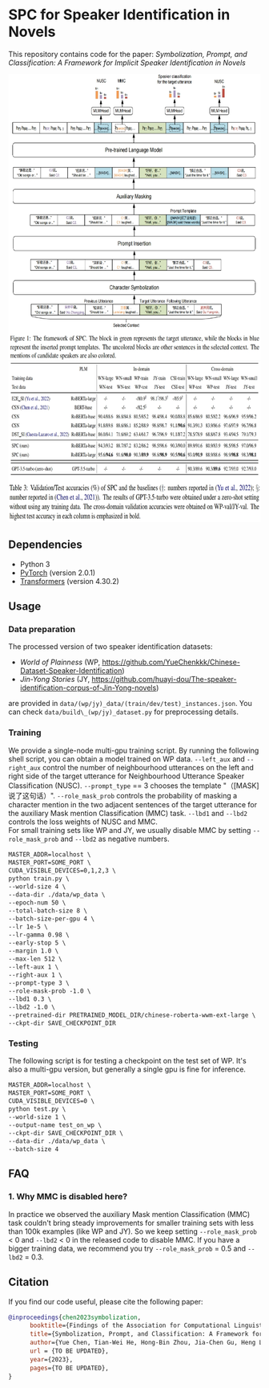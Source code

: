  # SPC for Speaker Identification in Novels
 
 This repository contains code for the paper: *Symbolization, Prompt, and Classification: A Framework for Implicit Speaker Identification in Novels*

<img src="./pic/framework.png" alt="Framework" width="700" height="570">
<img src="./pic/performance.png" alt="Performance" width="700" height="320">


## Dependencies

- Python 3
- [PyTorch](http://pytorch.org/) (version 2.0.1)
- [Transformers](http://huggingface.co/transformers/) (version 4.30.2)


## Usage

### Data preparation
The processed version of two speaker identification datasets:
- *World of Plainness* (WP, https://github.com/YueChenkkk/Chinese-Dataset-Speaker-Identification)
- *Jin-Yong Stories* (JY, https://github.com/huayi-dou/The-speaker-identification-corpus-of-Jin-Yong-novels) 

are provided in `data/(wp/jy)_data/(train/dev/test)_instances.json`. You can check `data/build\_(wp/jy)_dataset.py` for preprocessing details.

### Training
We provide a single-node multi-gpu training script. By running the following shell script, you can obtain a model trained on WP data. `--left_aux` and `--right_aux` control the number of neighbourhood utterances on the left and right side of the target utterance for Neighbourhood Utterance Speaker Classification (NUSC). `--prompt_type` == 3 chooses the template "（[MASK]说了这句话）". `--role_mask_prob` controls the probability of masking a character mention in the two adjacent sentences of the target utterance for the auxiliary Mask mention Classification (MMC) task. `--lbd1` and `--lbd2` controls the loss weights of NUSC and MMC.  
For small training sets like WP and JY, we usually disable MMC by setting `--role_mask_prob` and `--lbd2` as negative numbers.
```
MASTER_ADDR=localhost \
MASTER_PORT=SOME_PORT \
CUDA_VISIBLE_DEVICES=0,1,2,3 \
python train.py \
--world-size 4 \
--data-dir ./data/wp_data \
--epoch-num 50 \
--total-batch-size 8 \
--batch-size-per-gpu 4 \
--lr 1e-5 \
--lr-gamma 0.98 \
--early-stop 5 \
--margin 1.0 \
--max-len 512 \
--left-aux 1 \
--right-aux 1 \
--prompt-type 3 \
--role-mask-prob -1.0 \
--lbd1 0.3 \
--lbd2 -1.0 \
--pretrained-dir PRETRAINED_MODEL_DIR/chinese-roberta-wwm-ext-large \
--ckpt-dir SAVE_CHECKPOINT_DIR
```

### Testing
The following script is for testing a checkpoint on the test set of WP. It's also a multi-gpu version, but generally a single gpu is fine for inference.
```
MASTER_ADDR=localhost \
MASTER_PORT=SOME_PORT \
CUDA_VISIBLE_DEVICES=0 \
python test.py \
--world-size 1 \
--output-name test_on_wp \
--ckpt-dir SAVE_CHECKPOINT_DIR \
--data-dir ./data/wp_data \
--batch-size 4
```

## FAQ
### 1. Why MMC is disabled here?
In practice we observed the auxiliary Mask mention Classification (MMC) task couldn't bring steady improvements for smaller training sets with less than 100k examples (like WP and JY). So we keep setting `--role_mask_prob` < 0 and `--lbd2` < 0 in the released code to disable MMC. If you have a bigger training data, we recommend you try `--role_mask_prob` = 0.5 and `--lbd2` = 0.3.

## Citation
If you find our code useful, please cite the following paper:

```bibtex
@inproceedings{chen2023symbolization,
      booktitle={Findings of the Association for Computational Linguistics: EMNLP 2023},
      title={Symbolization, Prompt, and Classification: A Framework for Implicit Speaker Identification in Novels},
      author={Yue Chen, Tian-Wei He, Hong-Bin Zhou, Jia-Chen Gu, Heng Lu, Zhen-Hua Ling},
      url = {TO BE UPDATED},
      year={2023},
      pages={TO BE UPDATED},
}
```
